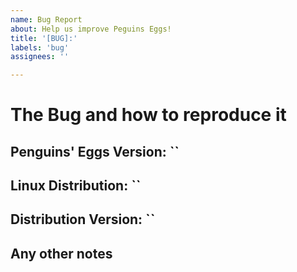 ```yaml
---
name: Bug Report
about: Help us improve Peguins Eggs!
title: '[BUG]:'
labels: 'bug'
assignees: ''

---
```


# The Bug and how to reproduce it

## Penguins' Eggs Version: ``

## Linux Distribution: ``

## Distribution Version: ``

## Any other notes

